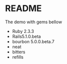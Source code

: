 # README

The demo with gems bellow

- Ruby 2.3.3
- Rails5.1.0.beta
- bourbon 5.0.0.beta.7
- neat
- bitters
- refills

